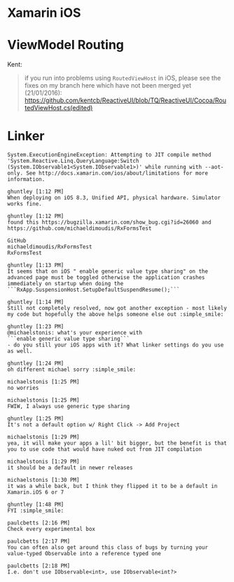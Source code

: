 # Xamarin iOS

# ViewModel Routing


Kent: 
> if you run into problems using `RoutedViewHost` in iOS, please see the fixes on my branch here which have not been merged yet (21/01/2016): https://github.com/kentcb/ReactiveUI/blob/TQ/ReactiveUI/Cocoa/RoutedViewHost.cs(edited)

# Linker

    System.ExecutionEngineException: Attempting to JIT compile method 'System.Reactive.Linq.QueryLanguage:Switch (System.IObservable1<System.IObservable1>)' while running with --aot-only. See http://docs.xamarin.com/ios/about/limitations for more information.

    ghuntley [1:12 PM]
    When deploying on iOS 8.3, Unified API, physical hardware. Simulator works fine.

    ghuntley [1:12 PM]
    found this https://bugzilla.xamarin.com/show_bug.cgi?id=26060 and https://github.com/michaeldimoudis/RxFormsTest

    GitHub
    michaeldimoudis/RxFormsTest
    RxFormsTest

    ghuntley [1:13 PM]
    It seems that on iOS " enable generic value type sharing" on the advanced page must be toggled otherwise the application crashes immediately on startup when doing the  
    ```RxApp.SuspensionHost.SetupDefaultSuspendResume();```

    ghuntley [1:14 PM]
    Still not completely resolved, now got another exception - most likely my code but hopefully the above helps someone else out :simple_smile:

    ghuntley [1:23 PM] 
    @michaelstonis: what's your experience with
    ```enable generic value type sharing```
    - do you still your iOS apps with it? What linker settings do you use as well.

    ghuntley [1:24 PM]
    oh different michael sorry :simple_smile:

    michaelstonis [1:25 PM] 
    no worries

    michaelstonis [1:25 PM]
    FWIW, I always use generic type sharing

    ghuntley [1:25 PM] 
    It's not a default option w/ Right Click -> Add Project

    michaelstonis [1:29 PM] 
    yea, it will make your apps a lil' bit bigger, but the benefit is that you to use code that would have nuked out from JIT compilation

    michaelstonis [1:29 PM]
    it should be a default in newer releases

    michaelstonis [1:30 PM]
    it was a while back, but I think they flipped it to be a default in Xamarin.iOS 6 or 7

    ghuntley [1:48 PM] 
    FYI :simple_smile:

    paulcbetts [2:16 PM] 
    Check every experimental box

    paulcbetts [2:17 PM]
    You can often also get around this class of bugs by turning your value-typed Observable into a reference typed one

    paulcbetts [2:18 PM]
    I.e. don't use IObservable<int>, use IObservable<int?>